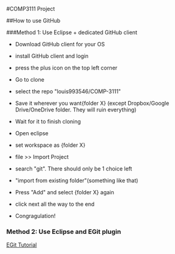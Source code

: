 #COMP3111 Project

##How to use GitHub

###Method 1: Use Eclipse + dedicated GitHub client

- Download GitHub client for your OS

- install GitHub client and login

- press the plus icon on the top left corner

- Go to clone

- select the repo "louis993546/COMP-3111"

- Save it wherever you want{folder X} (except Dropbox/Google Drive/OneDrive folder. They will ruin everything)

- Wait for it to finish cloning

- Open eclipse

- set workspace as {folder X}

- file >> Import Project

- search "git". There should only be 1 choice left

- "import from existing folder"(something like that)

- Press "Add" and select {folder X} again

- click next all the way to the end

- Congragulation!

### Method 2: Use Eclipse and EGit plugin

<a href="http://eclipsesource.com/blogs/tutorials/egit-tutorial/">EGit Tutorial</a>
